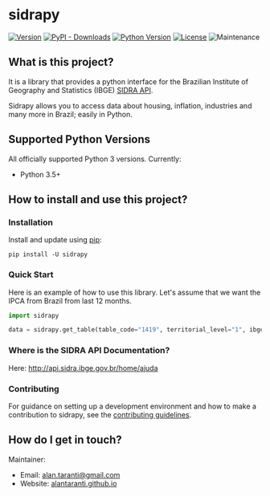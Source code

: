 # sidrapy

[![Version](https://img.shields.io/pypi/v/sidrapy.svg?style=flat)](https://pypi.python.org/pypi/sidrapy)
[![PyPI - Downloads](https://img.shields.io/pypi/dm/sidrapy)](https://pypi.python.org/pypi/sidrapy)
[![Python Version](https://img.shields.io/pypi/pyversions/sidrapy?style=flat)](https://pypi.python.org/pypi/sidrapy)
[![License](https://img.shields.io/github/license/AlanTaranti/Sidrapy)](LICENSE)
![Maintenance](https://img.shields.io/maintenance/yes/2020)

## What is this project?

It is a library that provides a python interface for the Brazilian Institute of Geography and Statistics (IBGE) [SIDRA API](http://api.sidra.ibge.gov.br/).

Sidrapy allows you to access data about housing, inflation, industries and many more in Brazil; easily in Python.


## Supported Python Versions

All officially supported Python 3 versions. Currently:
- Python 3.5+

## How to install and use this project? 

### Installation
Install and update using [pip](https://pip.pypa.io/en/stable/quickstart/):

    pip install -U sidrapy

### Quick Start

Here is an example of how to use this library.
Let's assume that we want the IPCA from Brazil from last 12 months.

```python
import sidrapy

data = sidrapy.get_table(table_code="1419", territorial_level="1", ibge_territorial_code="all", period="last 12")
```

### Where is the SIDRA API Documentation?
Here: http://api.sidra.ibge.gov.br/home/ajuda

### Contributing
For guidance on setting up a development environment and how to make a contribution to sidrapy, see the [contributing guidelines](https://github.com/AlanTaranti/sidrapy/blob/master/CONTRIBUTING.md).

## How do I get in touch?
Maintainer:
* Email: [alan.taranti@gmail.com](mailto:alan.taranti@gmail.com)
* Website: <a href="http://alantaranti.github.io" target="_blank">alantaranti.github.io</a>
